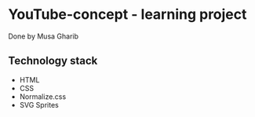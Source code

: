 # YouTube-concept - learning project
Done by Musa Gharib

## Technology stack
- HTML
- CSS
- Normalize.css
- SVG Sprites
